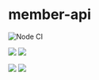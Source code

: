 # member-api

![Node CI](https://github.com/Team-Vegan-at/member-api/workflows/Node%20CI/badge.svg)

[![](https://images.microbadger.com/badges/version/teamveganat/member-api:nightly.svg)](https://microbadger.com/images/teamveganat/member-api:nightly "Get your own version badge on microbadger.com")
[![](https://images.microbadger.com/badges/image/teamveganat/member-api:nightly.svg)](https://microbadger.com/images/teamveganat/member-api:nightly "Get your own image badge on microbadger.com")

[![](https://images.microbadger.com/badges/version/teamveganat/member-api.svg)](https://microbadger.com/images/teamveganat/member-api "Get your own version badge on microbadger.com")
[![](https://images.microbadger.com/badges/image/teamveganat/member-api.svg)](https://microbadger.com/images/teamveganat/member-api "Get your own image badge on microbadger.com")

